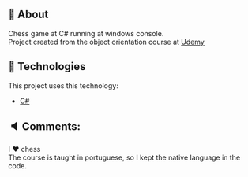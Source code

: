 ## :page_facing_up: About
Chess game at C# running at windows console. <br/>
Project created from the object orientation course at <a href="https://www.udemy.com/course/programacao-orientada-a-objetos-csharp/" target="_blank">Udemy</a>
</div>

<div id="tecnologies"> 

## :rocket: Technologies
This project uses this technology:
- [C#](https://docs.microsoft.com/pt-br/dotnet/csharp/)
</div>

## :speaker: Comments:
I :heart: chess <br />
The course is taught in portuguese, so I kept the native language in the code.
